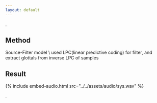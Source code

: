 ```yaml
---
layout: default
---
```


.

## Method
Source-Filter model \\
used LPC(linear predictive coding) for filter, and extract glottals from inverse LPC of samples

## Result

{% include embed-audio.html src="../../assets/audio/sys.wav" %}

.
